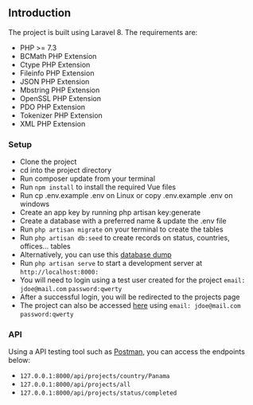 ## Introduction

The project is built using Laravel 8. The requirements are:

- PHP >= 7.3
- BCMath PHP Extension
- Ctype PHP Extension
- Fileinfo PHP Extension
- JSON PHP Extension
- Mbstring PHP Extension
- OpenSSL PHP Extension
- PDO PHP Extension
- Tokenizer PHP Extension
- XML PHP Extension

### Setup

- Clone the project
- cd into the project directory
- Run composer update from your terminal
- Run `npm install` to install the required Vue files
- Run cp .env.example .env on Linux or copy .env.example .env on windows
- Create an app key by running php artisan key:generate
- Create a database with a preferred name & update the .env file
- Run `php artisan migrate` on your terminal to create the tables
- Run `php artisan db:seed` to create records on status, countries, offices... tables
- Alternatively, you can use this [database dump](https://drive.google.com/file/d/10zucaBINUylo2Obg5VBJHwO8mjw3Gqfa/view?usp=sharing)
- Run `php artisan serve` to start a development server at `http://localhost:8000:`
- You will need to login using a test user created for the project `email: jdoe@mail.com` `password:qwerty`
- After a successful login, you will be redirected to the projects page
- The project can also be accessed [here](http://18.234.72.106/projects) using `email: jdoe@mail.com` `password:qwerty`


### API
Using a API testing tool such as [Postman](https://postman.com), you can access the endpoints below:
- `127.0.0.1:8000/api/projects/country/Panama`
- `127.0.0.1:8000/api/projects/all`
- `127.0.0.1:8000/api/projects/status/completed`
